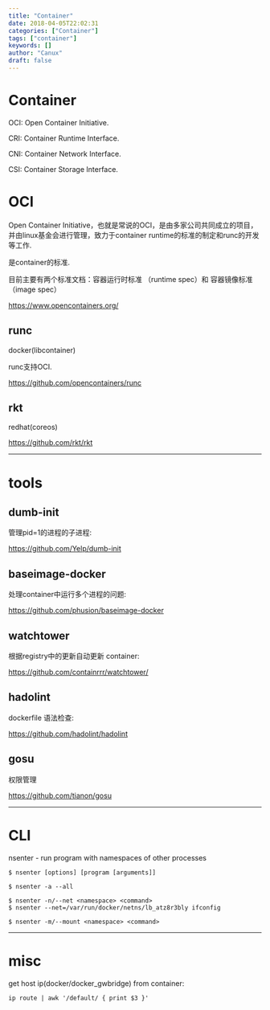 ```yaml
---
title: "Container"
date: 2018-04-05T22:02:31
categories: ["Container"]
tags: ["container"]
keywords: []
author: "Canux"
draft: false
---
```


# Container

OCI: Open Container Initiative.

CRI: Container Runtime Interface.

CNI: Container Network Interface.

CSI: Container Storage Interface.

# OCI

Open Container Initiative，也就是常说的OCI，是由多家公司共同成立的项目，并由linux基金会进行管理，致力于container runtime的标准的制定和runc的开发等工作.

是container的标准.

目前主要有两个标准文档：容器运行时标准 （runtime spec）和 容器镜像标准（image spec）

<https://www.opencontainers.org/>

## runc

docker(libcontainer)

runc支持OCI.

<https://github.com/opencontainers/runc>

## rkt

redhat(coreos)

<https://github.com/rkt/rkt>

***

# tools

## dumb-init

管理pid=1的进程的子进程:

<https://github.com/Yelp/dumb-init>

## baseimage-docker

处理container中运行多个进程的问题:

<https://github.com/phusion/baseimage-docker>

## watchtower

根据registry中的更新自动更新 container:

<https://github.com/containrrr/watchtower/>

## hadolint

dockerfile 语法检查:

<https://github.com/hadolint/hadolint>

## gosu

权限管理

<https://github.com/tianon/gosu>

***

# CLI

nsenter - run program with namespaces of other processes

    $ nsenter [options] [program [arguments]]

    $ nsenter -a --all

    $ nsenter -n/--net <namespace> <command>
    $ nsenter --net=/var/run/docker/netns/lb_atz8r3bly ifconfig

    $ nsenter -m/--mount <namespace> <command>

***

# misc

get host ip(docker/docker_gwbridge) from container:

    ip route | awk '/default/ { print $3 }'